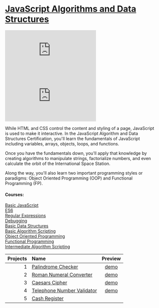 # [JavaScript Algorithms and Data Structures](https://www.freecodecamp.org/learn/javascript-algorithms-and-data-structures/) 
![Lines of Code](https://img.shields.io/tokei/lines/github.com/Krasipeace/JavaScript-Algorithms-and-Data-Structures---freecodecamp.org)
![Last commit](https://img.shields.io/github/last-commit/Krasipeace/JavaScript-Algorithms-and-Data-Structures---freecodecamp.org)



While HTML and CSS control the content and styling of a page, JavaScript is used to make it interactive. In the JavaScript Algorithm and Data Structures Certification, you'll learn the fundamentals of JavaScript including variables, arrays, objects, loops, and functions.

Once you have the fundamentals down, you'll apply that knowledge by creating algorithms to manipulate strings, factorialize numbers, and even calculate the orbit of the International Space Station.

Along the way, you'll also learn two important programming styles or paradigms: Object Oriented Programming (OOP) and Functional Programming (FP).



#### Courses:
[Basic JavaScript][1]<br />
[ES6][2]<br />
[Regular Expressions][3]<br />
[Debugging][4]<br />
[Basic Data Structures][5]<br />
[Basic Algorithm Scripting][6]<br />
[Object Oriented Programming][7]<br />
[Functional Programming][8]<br />
[Intermediate Algorithm Scripting][9]<br />

| Projects | Name | Preview |
| ---: | :--- | :---: |
| 1    | [Palindrome Checker][10]      | [demo][15] |
| 2    | [Roman Numeral Converter][11] | [demo][16] |
| 3    | [Caesars Cipher][12]          | [demo][17] |
| 4    | [Telephone Number Validator][13] | [demo][18] |
| 5    | [Cash Register][14]           |  |

[1]: https://github.com/Krasipeace/JavaScript-Algorithms-and-Data-Structures---freecodecamp.org/blob/main/Basic%20JavaScript/readme.md
[2]: https://github.com/Krasipeace/JavaScript-Algorithms-and-Data-Structures---freecodecamp.org/blob/main/ES6/readme.md
[3]: https://github.com/Krasipeace/JavaScript-Algorithms-and-Data-Structures---freecodecamp.org/blob/main/Regular%20Expressions/readme.md
[4]: https://github.com/Krasipeace/JavaScript-Algorithms-and-Data-Structures---freecodecamp.org/blob/main/Debugging/readme.md
[5]: https://github.com/Krasipeace/JavaScript-Algorithms-and-Data-Structures---freecodecamp.org/blob/main/Basic%20Data%20Structures/readme.md
[6]: https://github.com/Krasipeace/JavaScript-Algorithms-and-Data-Structures---freecodecamp.org/blob/main/Basic%20Algorithm%20Scripting/readme.md
[7]: https://github.com/Krasipeace/JavaScript-Algorithms-and-Data-Structures---freecodecamp.org/blob/main/Object-Oriented%20Programming/readme.md
[8]: https://github.com/Krasipeace/JavaScript-Algorithms-and-Data-Structures---freecodecamp.org/blob/main/Functional%20Programming/readme.md
[9]: https://github.com/Krasipeace/JavaScript-Algorithms-and-Data-Structures---freecodecamp.org/blob/main/Intermediate%20Algorithm%20Scripting/readme.md


[10]: https://github.com/Krasipeace/JavaScript-Algorithms-and-Data-Structures---freecodecamp.org/tree/main/Projects/Palindrome%20Checker
[11]: https://github.com/Krasipeace/JavaScript-Algorithms-and-Data-Structures---freecodecamp.org/tree/main/Projects/Roman%20Numeral%20Converter
[12]: https://github.com/Krasipeace/JavaScript-Algorithms-and-Data-Structures---freecodecamp.org/tree/main/Projects/Caesars%20Cipher
[13]: https://github.com/Krasipeace/JavaScript-Algorithms-and-Data-Structures---freecodecamp.org/tree/main/Projects/Telephone%20Number%20Validator
[14]: https://github.com/Krasipeace/JavaScript-Algorithms-and-Data-Structures---freecodecamp.org/tree/main/Projects/Cash%20Register

[15]: https://htmlpreview.github.io/?https://github.com/Krasipeace/JavaScript-Algorithms-and-Data-Structures---freecodecamp.org/blob/main/Projects/Palindrome%20Checker/index.html
[16]: https://htmlpreview.github.io/?https://github.com/Krasipeace/JavaScript-Algorithms-and-Data-Structures---freecodecamp.org/blob/main/Projects/Roman%20Numeral%20Converter/index.html
[17]: https://htmlpreview.github.io/?https://github.com/Krasipeace/JavaScript-Algorithms-and-Data-Structures---freecodecamp.org/blob/main/Projects/Caesars%20Cipher/index.html
[18]:  https://htmlpreview.github.io/?https://github.com/Krasipeace/JavaScript-Algorithms-and-Data-Structures---freecodecamp.org/blob/main/Projects/Telephone%20Number%20Validator/index.html
